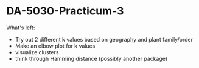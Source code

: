 # DA-5030-Practicum-3


What's left: 
- Try out 2 different k values based on geography and plant family/order
- Make an elbow plot for k values 
- visualize clusters
- think through Hamming distance (possibly another package)
